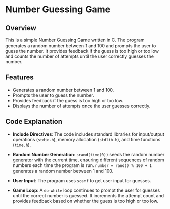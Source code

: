 # Number Guessing Game

## Overview

This is a simple Number Guessing Game written in C. The program generates a random number between 1 and 100 and prompts the user to guess the number. It provides feedback if the guess is too high or too low and counts the number of attempts until the user correctly guesses the number.

## Features

- Generates a random number between 1 and 100.
- Prompts the user to guess the number.
- Provides feedback if the guess is too high or too low.
- Displays the number of attempts once the user guesses correctly.


## Code Explanation

- **Include Directives**: The code includes standard libraries for input/output operations (`stdio.h`), memory allocation (`stdlib.h`), and time functions (`time.h`).

- **Random Number Generation**: `srand(time(0))` seeds the random number generator with the current time, ensuring different sequences of random numbers each time the program is run. `number = rand() % 100 + 1` generates a random number between 1 and 100.

- **User Input**: The program uses `scanf` to get user input for guesses.

- **Game Loop**: A `do-while` loop continues to prompt the user for guesses until the correct number is guessed. It increments the attempt count and provides feedback based on whether the guess is too high or too low.
